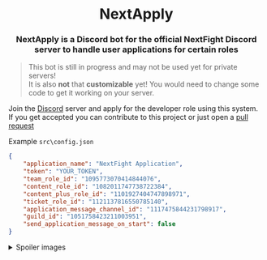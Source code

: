 <div align="center">
	<h1>NextApply</h1>
	<h3>NextApply is a Discord bot for the official NextFight Discord server to handle user applications for certain roles</h3>
</div>

> This bot is still in progress and may not be used yet for private servers!<br>
> It is also **not** that **customizable** yet! You would need to change some code to get it working on your server.

Join the [Discord](https://discord.gg/ZXvGT8uMD3) server and apply for the developer role using this system.
If you get accepted you can contribute to this project or just open a [pull request](https://github.com/NextFightNetwork/NextApply/pulls)

Example `src\config.json`

```json
{
	"application_name": "NextFight Application",
	"token": "YOUR_TOKEN",
	"team_role_id": "1095773070414844076",
	"content_role_id": "1082011747738722384",
	"content_plus_role_id": "1101927404747898971",
	"ticket_role_id": "1121137816550785140",
	"application_message_channel_id": "1117475844231798917",
	"guild_id": "1051758423211003951",
	"send_application_message_on_start": false
}
```

<details>
<summary>Spoiler images</summary>
<img src="https://cdn.discordapp.com/attachments/1052241511795937381/1117774875977863178/image.png">
<img src="https://media.discordapp.net/attachments/1052241511795937381/1118186496357310494/image.png?width=657&height=670">
<img src="https://media.discordapp.net/attachments/1052241511795937381/1118186477428428870/image.png?width=857&height=458">
</details>

